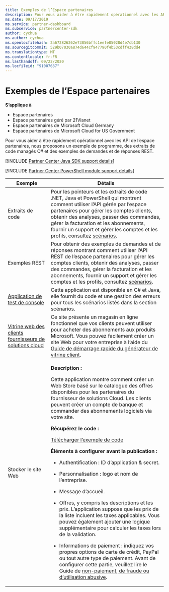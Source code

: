 ```yaml
---
title: Exemples de l’Espace partenaires
description: Pour vous aider à être rapidement opérationnel avec les API de l’espace partenaires, nous proposons un exemple de programme, des extraits de code managé C et des exemples de demandes et de réponses REST.
ms.date: 09/17/2019
ms.service: partner-dashboard
ms.subservice: partnercenter-sdk
author: cychua
ms.author: cychua
ms.openlocfilehash: 2a672826262e73856bffc1eefe85028d4e7cb130
ms.sourcegitcommit: 529b07030a874d644cf947790f4b53cdff438dd4
ms.translationtype: MT
ms.contentlocale: fr-FR
ms.lasthandoff: 09/22/2020
ms.locfileid: "91007637"
---
```

# <a name="partner-center-samples"></a>Exemples de l’Espace partenaires

**S’applique à**

- Espace partenaires
- Espace partenaires géré par 21Vianet
- Espace partenaires de Microsoft Cloud Germany
- Espace partenaires de Microsoft Cloud for US Government

Pour vous aider à être rapidement opérationnel avec les API de l’espace partenaires, nous proposons un exemple de programme, des extraits de code managés C# et des exemples de demandes et de réponses REST.

[!INCLUDE [Partner Center Java SDK support details](../includes/java-sdk-support.md)]

[!INCLUDE [Partner Center PowerShell module support details](../includes/powershell-module-support.md)]

<table>
  <thead>
    <th>Exemple</th>
    <th>Détails</th>
  </thead>
  <tbody>
    <tr>
      <td>Extraits de code</td>
      <td>Pour les pointeurs et les extraits de code .NET, Java et PowerShell qui montrent comment utiliser l’API gérée par l’espace partenaires pour gérer les comptes clients, obtenir des analyses, passer des commandes, gérer la facturation et les abonnements, fournir un support et gérer les comptes et les profils, consultez <a href="scenarios.md">scénarios</a>.</td>
    </tr>
    <tr>
      <td>Exemples REST</td>
      <td>Pour obtenir des exemples de demandes et de réponses montrant comment utiliser l’API REST de l’espace partenaires pour gérer les comptes clients, obtenir des analyses, passer des commandes, gérer la facturation et les abonnements, fournir un support et gérer les comptes et les profils, consultez <a href="scenarios.md">scénarios</a>.</td>
    </tr>
    <tr>
      <td><a href="console-test-app.md">Application de test de console</a></td>
      <td>Cette application est disponible en C# et Java, elle fournit du code et une gestion des erreurs pour tous les scénarios listés dans la section scénarios.</td>
    </tr>
    <tr>
      <td><a href="csp-customer-web-storefront.md">Vitrine web des clients fournisseurs de solutions cloud</a></td>
      <td>Ce site présente un magasin en ligne fonctionnel que vos clients peuvent utiliser pour acheter des abonnements aux produits Microsoft. Vous pouvez facilement créer un site Web pour votre entreprise à l’aide du <a href="csp-customer-storefront-builder-quick-start-guide-.md">Guide de démarrage rapide du générateur de vitrine client</a>.</td>
    </tr>
    <tr>
      <td>Stocker le site Web</td>
      <td><p><strong>Description :</strong></p>
          <p>Cette application montre comment créer un Web Store basé sur le catalogue des offres disponibles pour les partenaires du fournisseur de solutions Cloud. Les clients peuvent créer un compte de banque et commander des abonnements logiciels via votre site.</p>
        <p><strong>Récupérez le code :</strong></p>
        <p><a href="https://go.microsoft.com/fwlink/p/?LinkId=746683">Télécharger l’exemple de code</a></p>
        <p><strong>Éléments à configurer avant la publication :</strong></p>
        <ul>
          <li><p>Authentification : ID d’application & secret.</p></li>
          <li><p>Personnalisation : logo et nom de l’entreprise.</p></li>
          <li><p>Message d’accueil.</p></li>
          <li><p>Offres, y compris les descriptions et les prix. L’application suppose que les prix de la liste incluent les taxes applicables. Vous pouvez également ajouter une logique supplémentaire pour calculer les taxes lors de la validation.</p></li>
          <li><p>Informations de paiement : indiquez vos propres options de carte de crédit, PayPal ou tout autre type de paiement. Avant de configurer cette partie, veuillez lire le Guide de <a href="/partner-center/non-payment-fraud-misuse">non-paiement, de fraude ou d’utilisation abusive</a>.</p></li>
        </ul>
      </td>
    </tr>
  </tbody>
</table>